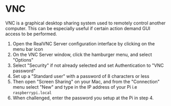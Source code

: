 # VNC
VNC is a graphical desktop sharing system used to remotely control another computer. This can be especially useful if certain action demand GUI access to be performed.

1. Open the RealVNC Server configuration interface by clicking on the menu bar icon
2. On the VNC Server window, click the hamburger menu, and select "Options"
3. Select "Security" if not already selected and set Authentication to "VNC password"
4. Set up a "Standard user" with a password of 8 characters or less
5. Then open "Screen Sharing" on your Mac, and from the "Connection" menu select "New" and type in the IP address of your Pi i.e `raspberrypi.local`
6. When challenged, enter the password you setup at the Pi in step 4.
